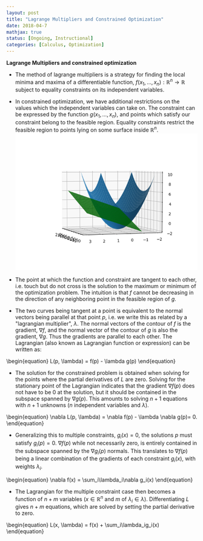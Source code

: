 ```yaml
---
layout: post
title: "Lagrange Multipliers and Constrained Optimization"
date: 2018-04-7
mathjax: true
status: [Ongoing, Instructional] 
categories: [Calculus, Optimization]
---
```

**Lagrange Multipliers and constrained optimization**
* The method of lagrange multipliers is a strategy for finding the local minima and maxima of a differentiable function, $f(x_1, ... , x_n):\mathbb{R}^n \rightarrow \mathbb{R}$ subject to equality constraints on its independent variables.

* In constrained optimization, we have additional restrictions on the values which the independent variables can take on. The constraint can be expressed by the function $g(x_1, ..., x_n)$, and points which satisfy our constraint belong to the feasible region. Equality constraints restrict the feasible region to points lying on some surface inside $\mathbb{R}^n$. ![Fig1](/assets/Calculus-contour-constrain.png)

* The point at which the function and constraint are tangent to each other, i.e. touch but do not cross is the solution to the maximum or minimum of the optimization problem. The intuition is that $f$ cannot be decreasing in the direction of any neighboring point in the feasible region of $g$.

* The two curves being tangent at a point is equivalent to the normal vectors being parallel at that point $p$, i.e. we write this as related by a "lagrangian multiplier", $\lambda$. The normal vectors of the contour of $f$ is the gradient, $\nabla f$, and the normal vector of the contour of $g$ is also the gradient, $\nabla g$. Thus the gradients are parallel to each other. The Lagrangian (also known as Lagrangian function or expression) can be written as:

\begin{equation}
L(p, \lambda) = f(p) - \lambda g(p)
\end{equation}

* The solution for the constrained problem is obtained when solving for the points where the partial derivatives of $L$ are zero. Solving for the stationary point of the Lagrangian indicates that the gradient $\nabla f(p)$ does not have to be 0 at the solution, but it should be contained in the subspace spanned by $\nabla g(p)$. This amounts to solving $n+1$ equations with $n+1$ unknowns ($n$ independent variables and $\lambda$). 

\begin{equation}
\nabla L(p, \lambda) = \nabla f(p) - \lambda \nabla g(p)= 0. 
\end{equation}

* Generalizing this to multiple constraints, $g_i(x)=0$, the solutions $p$ must satisfy $g_i(p)=0$. $\nabla f(p)$ while not necessarily zero, is entirely contained in the subspace spanned by the $\nabla g_i(p)$ normals. This translates to $\nabla f(p)$ being a linear combination of the gradients of each constraint $g_i(x)$, with weights $\lambda_i$.

\begin{equation}
\nabla f(x) = \sum_i\lambda_i\nabla g_i(x)
\end{equation}

* The Lagrangian for the multiple constraint case then becomes a function of $n+m$ variables ($x\in \mathbb{R}^n$ and $m$ of $\lambda_i \in \lambda$). Differentiating $L$ gives $n+m$ equations, which are solved by setting the partial derivative to zero. 

\begin{equation}
L(x, \lambda) = f(x) + \sum_i\lambda_ig_i(x)
\end{equation}

